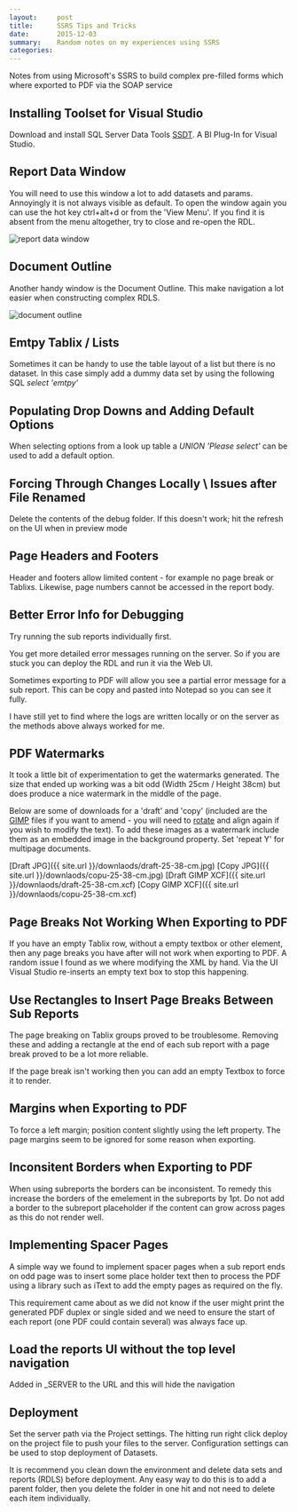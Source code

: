 ```yaml
---
layout:     post
title:      SSRS Tips and Tricks
date:       2015-12-03
summary:    Random notes on my experiences using SSRS
categories: 
---
```


Notes from using Microsoft's SSRS to build complex pre-filled forms which where exported to PDF via the SOAP service

## Installing Toolset for Visual Studio

Download and install SQL Server Data Tools [SSDT](https://msdn.microsoft.com/en-us/library/mt204009.aspx). A BI Plug-In for Visual Studio.

## Report Data Window

You will need to use this window a lot to add datasets and params. Annoyingly it is not always visible as default. To open the window again you can use the hot key ctrl+alt+d or from the 'View Menu'. If you find it is absent from the menu altogether, try to close and re-open the RDL.

![report data window](http://burlistic.github.io/images/ssrs/report%20data%20window.jpg)

## Document Outline

Another handy window is the Document Outline. This make navigation a lot easier when constructing complex RDLS.

![document outline](http://burlistic.github.io/images/ssrs/document%20outline.jpg)

## Emtpy Tablix / Lists

Sometimes it can be handy to use the table layout of a list but there is no dataset. In this case simply add a dummy data set by using the following SQL <i>select 'emtpy'</i>

## Populating Drop Downs and Adding Default Options

When selecting options from a look up table a <i>UNION 'Please select'</i> can be used to add a default option.

## Forcing Through Changes Locally \ Issues after File Renamed

Delete the contents of the debug folder. If this doesn't work; hit the refresh on the UI when in preview mode

## Page Headers and Footers

Header and footers allow limited content - for example no page break or Tablixs. Likewise, page numbers cannot be accessed in the report body.

## Better Error Info for Debugging

Try running the sub reports individually first.

You get more detailed error messages running on the server. So if you are stuck you can deploy the RDL and run it via the Web UI.

Sometimes exporting to PDF will allow you see a partial error message for a sub report. This can be copy and pasted into Notepad so you can see it fully.

I have still yet to find where the logs are written locally or on the server as the methods above always worked for me.

## PDF Watermarks

It took a little bit of experimentation to get the watermarks generated. The size that ended up working was a bit odd (Width 25cm / Height 38cm) but does produce a nice watermark in the middle of the page.

Below are some of downloads for a 'draft' and 'copy' (included are the [GIMP](https://www.gimp.org) files if you want to amend - you will need to [rotate](https://docs.gimp.org/en/gimp-tool-rotate.html) and align again if you wish to modify the text). To add these images as a watermark include them as an embedded image in the background property. Set 'repeat Y' for multipage documents.

[Draft JPG]({{ site.url }}/downlaods/draft-25-38-cm.jpg)
[Copy JPG]({{ site.url }}/downlaods/copu-25-38-cm.jpg)
[Draft GIMP XCF]({{ site.url }}/downlaods/draft-25-38-cm.xcf)
[Copy GIMP XCF]({{ site.url }}/downlaods/copu-25-38-cm.xcf)

## Page Breaks Not Working When Exporting to PDF

If you have an empty Tablix row, without a empty textbox or other element, then any page breaks you have after will not work when exporting to PDF. A random issue I found as we where modifying the XML by hand. Via the UI Visual Studio re-inserts an empty text box to stop this happening.

## Use Rectangles to Insert Page Breaks Between Sub Reports

The page breaking on Tablix groups proved to be troublesome. Removing these and adding a rectangle at the end of each sub report with a page break proved to be a lot more reliable.

If the page break isn't working then you can add an empty Textbox to force it to render.

## Margins when Exporting to PDF

To force a left margin; position content slightly using the left property. The page margins seem to be ignored for some reason when exporting.

## Inconsitent Borders when Exporting to PDF

When using subreports the borders can be inconsistent. To remedy this increase the borders of the emelement in the subreports by 1pt. Do not add a border to the subreport placeholder if the content can grow across pages as this do not render well.

## Implementing Spacer Pages

A simple way we found to implement spacer pages when a sub report ends on odd page was to insert some place holder text then to process the PDF using a library such as iText to add the empty pages as required on the fly.

This requirement came about as we did not know if the user might print the generated PDF duplex or single sided and we need to ensure the start of each report (one PDF could contain several) was always face up.

## Load the reports UI without the top level navigation

Added in _SERVER to the URL and this will hide the navigation

## Deployment

Set the server path via the Project settings. The hitting run right click deploy on the project file to push your files to the server. Configuration settings can be used to stop deployment of Datasets.

It is recommend you clean down the environment and delete data sets and reports (RDLS) before deployment. Any easy way to do this is to add a parent folder, then you delete the folder in one hit and not need to delete each item individually.